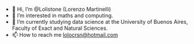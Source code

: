 - 👋 Hi, I’m @Lolistone (Lorenzo Martinelli)
- 👀 I’m interested in maths and computing.
- 🌱 I’m currently studying data science at the University of Buenos Aires, Faculty of Exact and Natural Sciences.
- 📫 How to reach me lolocrsn@hotmail.com

<!---
Lolistone/Lolistone is a ✨ special ✨ repository because its `README.md` (this file) appears on your GitHub profile.
You can click the Preview link to take a look at your changes.
--->

